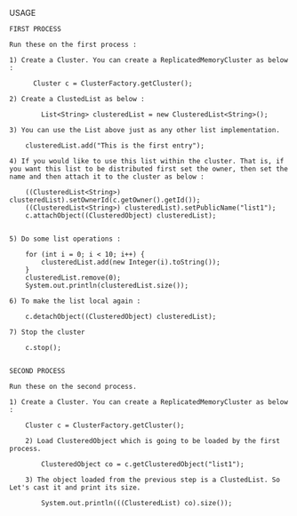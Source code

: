 USAGE

	FIRST PROCESS

	Run these on the first process :

	1) Create a Cluster. You can create a ReplicatedMemoryCluster as below :
      
          Cluster c = ClusterFactory.getCluster();
      
	2) Create a ClustedList as below :
			
	        List<String> clusteredList = new ClusteredList<String>(); 
			
	3) You can use the List above just as any other list implementation.
			
		clusteredList.add("This is the first entry");
		
	4) If you would like to use this list within the cluster. That is, if you want this list to be distributed first set the owner, then set the name and then attach it to the cluster as below :
			
		((ClusteredList<String>) clusteredList).setOwnerId(c.getOwner().getId());
		((ClusteredList<String>) clusteredList).setPublicName("list1");
		c.attachObject((ClusteredObject) clusteredList);
			
			
	5) Do some list operations :

  		for (int i = 0; i < 10; i++) {
  			clusteredList.add(new Integer(i).toString());
  		}
		clusteredList.remove(0);
		System.out.println(clusteredList.size());
		
	6) To make the list local again :
		
		c.detachObject((ClusteredObject) clusteredList);
			
	7) Stop the cluster 
			
		c.stop();
			  
			  
	SECOND PROCESS
	
	Run these on the second process.
	
	1) Create a Cluster. You can create a ReplicatedMemoryCluster as below :
      
		Cluster c = ClusterFactory.getCluster();
     
        2) Load ClusteredObject which is going to be loaded by the first process.

    		ClusteredObject co = c.getClusteredObject("list1");
    					
    	3) The object loaded from the previous step is a ClustedList. So Let's cast it and print its size.			
    				
    		System.out.println(((ClusteredList) co).size());
    				
    
	
